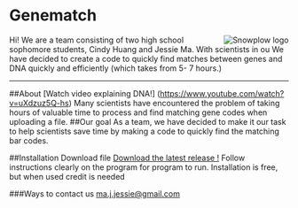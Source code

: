 <h1> <pink> Genematch <pink> </h1>
<img src="http://bestanimations.com/Science/Biology/DNA/dna-rna-double-helix-rotating-animation-17.gif"
8	 alt="Snowplow logo" title="Snowplow" align="right" />
Hi! We are a team consisting of two high school sophomore students, Cindy Huang and Jessie Ma. With scientists in ou
We have decided to create a code to quickly find matches between genes and DNA quickly and efficiently (which takes from 5- 7 hours.)



---

##About 
[Watch video explaining DNA!] (https://www.youtube.com/watch?v=uXdzuz5Q-hs)
Many scientists have encountered the problem of taking hours of valuable time to process and find matching gene codes when uploading a file.
##Our goal
As a team, we have decided to make it our task to help scientists save time by making a code to quickly find the matching bar codes.

##Installation
Download file
[Download the latest release !](https://github.com/)
Follow instructions clearly on the program for program to run.
Installation is free, but when used credit is needed


###Ways to contact us
ma.j.jessie@gmail.com 
